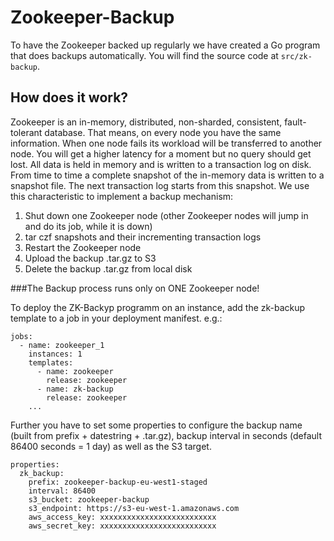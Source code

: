 # <a name="backup"></a>Zookeeper-Backup

To have the Zookeeper backed up regularly we have created a Go program that does backups automatically.
You will find the source code at `src/zk-backup`.

## How does it work?
Zookeeper is an in-memory, distributed, non-sharded, consistent, fault-tolerant database. That means, on every node you have the same information. When one node fails its workload will be transferred to another node. You will get a higher latency for a moment but no query should get lost. All data is held in memory and is written to a transaction log on disk. From time to time a complete snapshot of the in-memory data is written to a snapshot file. The next transaction log starts from this snapshot.
We use this characteristic to implement a backup mechanism:

1. Shut down one Zookeeper node (other Zookeeper nodes will jump in and do its job, while it is down)
2. tar czf snapshots and their incrementing transaction logs
3. Restart the Zookeeper node
4. Upload the backup .tar.gz to S3
5. Delete the backup .tar.gz from local disk

###The Backup process runs only on ONE Zookeeper node!

To deploy the ZK-Backyp programm on an instance, add the zk-backup template to a job in your deployment manifest. e.g.:

    jobs:
      - name: zookeeper_1
        instances: 1
        templates:
          - name: zookeeper
            release: zookeeper
          - name: zk-backup
            release: zookeeper
        ...

Further you have to set some properties to configure the backup name (built from prefix + datestring + .tar.gz), backup interval in seconds (default 86400 seconds = 1 day) as well as the S3 target.

    properties:
      zk_backup:
        prefix: zookeeper-backup-eu-west1-staged
        interval: 86400
        s3_bucket: zookeeper-backup
        s3_endpoint: https://s3-eu-west-1.amazonaws.com
        aws_access_key: xxxxxxxxxxxxxxxxxxxxxxxxxx
        aws_secret_key: xxxxxxxxxxxxxxxxxxxxxxxxxx
